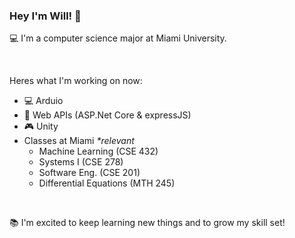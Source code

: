 ### Hey I'm Will! 👋

💻 I'm a computer science major at Miami University.

<br>

Heres what I'm working on now:
- :computer: Arduio
- :electric_plug: Web APIs (ASP.Net Core & expressJS)
- 🎮 Unity
- Classes at Miami _*relevant_
  - Machine Learning (CSE 432)
  - Systems I (CSE 278)
  - Software Eng. (CSE 201)
  - Differential Equations (MTH 245)


<br>

:books: I'm excited to keep learning new things and to grow my skill set!
  
<!--
**williamShuppert/williamShuppert** is a ✨ _special_ ✨ repository because its `README.md` (this file) appears on your GitHub profile.

Here are some ideas to get you started:

- 🔭 I’m currently working on ...
- 🌱 I’m currently learning ...
- 👯 I’m looking to collaborate on ...
- 🤔 I’m looking for help with ...
- 💬 Ask me about ...
- 📫 How to reach me: ...
- 😄 Pronouns: ...
- ⚡ Fun fact: ...
-->
